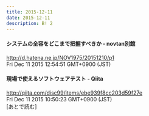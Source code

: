 ```yaml
---
title: 2015-12-11
date: 2015-12-11
description: B! 2
---
```


#### システムの全容をどこまで把握すべきか - novtan別館
http://d.hatena.ne.jp/NOV1975/20151210/p1<br>
Fri Dec 11 2015 12:54:51 GMT+0900 (JST)<br>


#### 現場で使えるソフトウェアテスト - Qiita
http://qiita.com/disc99/items/ebe939f8cc203d59f27e<br>
Fri Dec 11 2015 10:50:23 GMT+0900 (JST)<br>
[あとで読む]


